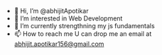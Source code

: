 - 👋 Hi, I’m @abhijitApotikar
- 👀 I’m interested in Web Development
- 🌱 I’m currently strengthning my js fundamentals
- 📫 How to reach me U can drop me an email at abhijit.apotikar156@gmail.com

<!---
abhijitApotikar/abhijitApotikar is a ✨ special ✨ repository because its `README.md` (this file) appears on your GitHub profile.
You can click the Preview link to take a look at your changes.
--->
